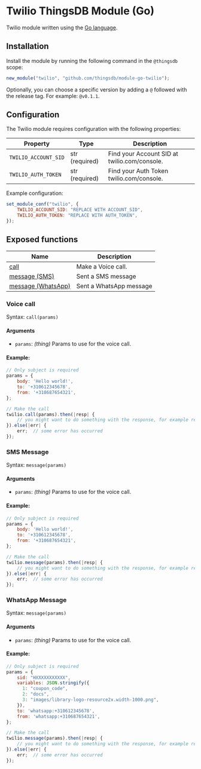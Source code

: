 # Twilio ThingsDB Module (Go)

Twilio module written using the [Go language](https://golang.org).


## Installation

Install the module by running the following command in the `@thingsdb` scope:

```javascript
new_module("twilio", "github.com/thingsdb/module-go-twilio");
```

Optionally, you can choose a specific version by adding a `@` followed with the release tag. For example: `@v0.1.1`.

## Configuration

The Twilio module requires configuration with the following properties:

Property             | Type            | Description
-------------------- | --------------- | -----------
`TWILIO_ACCOUNT_SID` | str (required)  | Find your Account SID at twilio.com/console.
`TWILIO_AUTH_TOKEN`  | str (required)  | Find your Auth Token twilio.com/console.


Example configuration:

```javascript
set_module_conf("twilio", {
    TWILIO_ACCOUNT_SID: "REPLACE WITH ACCOUNT_SID",
    TWILIO_AUTH_TOKEN: "REPLACE WITH AUTH_TOKEN",
});
```

## Exposed functions

Name                                    | Description
--------------------------------------- | -----------
[call](#voice-call)                     | Make a Voice call.
[message (SMS)](#sms-message)           | Sent a SMS message
[message (WhatsApp)](#whatsapp-message) | Sent a WhatsApp message

### Voice call

Syntax: `call(params)`

#### Arguments

- `params`: _(thing)_ Params to use for the voice call.

#### Example:

```javascript
// Only subject is required
params = {
    body: 'Hello world!',
    to: '+310612345678',
    from: '+310687654321',
};

// Make the call
twilio.call(params).then(|resp| {
    // you might want to do something with the response, for example resp.Sid.
}).else(|err| {
    err;  // some error has occurred
});
```

### SMS Message

Syntax: `message(params)`

#### Arguments

- `params`: _(thing)_ Params to use for the voice call.

#### Example:

```javascript
// Only subject is required
params = {
    body: 'Hello world!',
    to: '+310612345678',
    from: '+310687654321',
};

// Make the call
twilio.message(params).then(|resp| {
    // you might want to do something with the response, for example resp.Sid.
}).else(|err| {
    err;  // some error has occurred
});
```

### WhatsApp Message

Syntax: `message(params)`

#### Arguments

- `params`: _(thing)_ Params to use for the voice call.

#### Example:

```javascript
// Only subject is required
params = {
    sid: "HXXXXXXXXXXX",
    variables: JSON.stringify({
      1: "coupon_code",
      2: "docs",
      3: "images/library-logo-resource2x.width-1000.png",
    }),
    to: 'whatsapp:+310612345678',
    from: 'whatsapp:+310687654321',
};

// Make the call
twilio.message(params).then(|resp| {
    // you might want to do something with the response, for example resp.Sid.
}).else(|err| {
    err;  // some error has occurred
});
```
